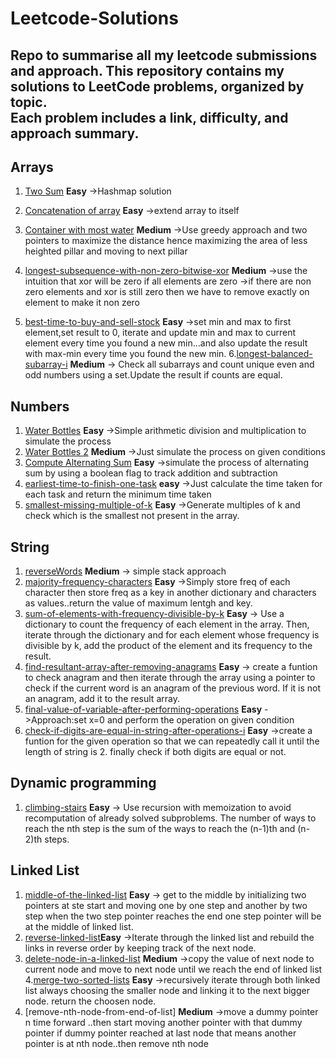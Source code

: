 # Leetcode-Solutions
Repo to summarise all my leetcode submissions and approach.
This repository contains my solutions to LeetCode problems, organized by topic.  
Each problem includes a **link**, **difficulty**, and **approach summary**.
---
## Arrays



1. [Two Sum](https://leetcode.com/problems/two-sum/)
**Easy**
->Hashmap solution

2. [Concatenation of array](https://leetcode.com/problems/concatenation-of-array/) 
**Easy** 
->extend array to itself

3. [Container with most water](https://leetcode.com/problems/container-with-most-water/)
**Medium**
->Use greedy approach and two pointers to maximize the distance hence maximizing the area of less heighted pillar and moving to next pillar
4. [longest-subsequence-with-non-zero-bitwise-xor](https://leetcode.com/problems/longest-subsequence-with-non-zero-bitwise-xor/)
**Medium**
->use the intuition that xor will be zero if all elements are zero
->if there are non zero elements and xor is still zero then we have to remove exactly on element to make it non zero
5. [best-time-to-buy-and-sell-stock](https://leetcode.com/problems/best-time-to-buy-and-sell-stock/)
**Easy**
->set min and max to first element,set result to 0, iterate and update min and max to current element every time you found a new min...and also update the result with max-min every time you found the new min.
6.[longest-balanced-subarray-i](https://leetcode.com/problems/longest-balanced-subarray-i/)
**Medium**
-> Check all subarrays and count unique even and odd numbers using a set.Update the result if counts are equal.
## Numbers



1. [Water Bottles](https://leetcode.com/problems/water-bottles/)
**Easy**
->Simple arithmetic division and multiplication to simulate the process
2. [Water Bottles 2](https://leetcode.com/problems/water-bottles-ii/)
**Medium**
->Just simulate the process on given conditions
3. [Compute Alternating Sum](https://leetcode.com/contest/weekly-contest-470/problems/compute-alternating-sum)
**Easy**
->simulate the process of alternating sum by using a boolean flag to track addition and subtraction
4. [earliest-time-to-finish-one-task](https://leetcode.com/problems/earliest-time-to-finish-one-task/)
**easy**
->Just calculate the time taken for each task and return the minimum time taken
5. [smallest-missing-multiple-of-k](https://leetcode.com/problems/smallest-missing-multiple-of-k/)
**Easy**
->Generate multiples of k and check which is the smallest not present in the array.




## String




1. [reverseWords](https://leetcode.com/problems/reverse-words-in-a-string/)
**Medium**
-> simple stack approach
2. [majority-frequency-characters](https://leetcode.com/problems/majority-frequency-characters/)
**Easy**
->Simply store freq of each character then store freq as a key in another dictionary and characters as values..return the value of maximum lentgh and key.
3. [sum-of-elements-with-frequency-divisible-by-k](https://leetcode.com/contest/weekly-contest-471/problems/sum-of-elements-with-frequency-divisible-by-k/)
 **Easy**
-> Use a dictionary to count the frequency of each element in the array.
  Then, iterate through the dictionary and for each element whose frequency is divisible by k,
 add the product of the element and its frequency to the result.
4. [find-resultant-array-after-removing-anagrams](https://leetcode.com/problems/find-resultant-array-after-removing-anagrams/)
**Easy**
-> create a funtion to check anagram and then iterate through the array
 using a pointer to check if the current word is an anagram of the previous word.
  If it is not an anagram, add it to the result array.
5. [final-value-of-variable-after-performing-operations](https://leetcode.com/problems/final-value-of-variable-after-performing-operations/)
**Easy**
->Approach:set x=0 and perform the operation on given condition
6. [check-if-digits-are-equal-in-string-after-operations-i](https://leetcode.com/problems/check-if-digits-are-equal-in-string-after-operations-i)
**Easy**
->create a funtion for the given operation so that we can repeatedly call it until the length of string is 2. finally check if both digits are equal or not.




## Dynamic programming




1. [climbing-stairs](https://leetcode.com/problems/climbing-stairs/)
**Easy**
-> Use recursion with memoization to avoid recomputation of already solved subproblems. The number of ways to reach the nth step is the sum of the ways to reach the (n-1)th and (n-2)th steps.
## Linked List




1. [middle-of-the-linked-list](https://leetcode.com/problems/middle-of-the-linked-list/)
**Easy**
-> get to the middle by initializing two pointers at ste start and moving one by one step and another by two step when the two step pointer reaches the end one step pointer will be at the middle of linked list.
2. [reverse-linked-list](https://leetcode.com/problems/reverse-linked-list/)**Easy**
->Iterate through the linked list and rebuild the links in reverse order by keeping track of the next node.
3. [delete-node-in-a-linked-list](https://leetcode.com/problems/delete-node-in-a-linked-list/)
**Medium**
->copy the value of next node to current node and move to next node until we reach the end of linked list
4.[merge-two-sorted-lists](https://leetcode.com/problems/merge-two-sorted-lists/)
**Easy**
->recursively iterate through both linked list always choosing the smaller node and linking it to the next bigger node. return the choosen node.
5. [remove-nth-node-from-end-of-list] **Medium** 
->move a dummy pointer n time forward ..then start moving another pointer with that dummy pointer
if dummy pointer reached at last node that means another pointer is at nth node..then remove nth node
